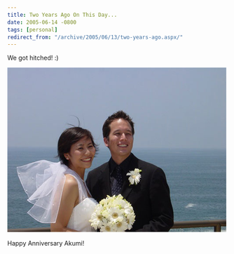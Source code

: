 ```yaml
---
title: Two Years Ago On This Day...
date: 2005-06-14 -0800
tags: [personal]
redirect_from: "/archive/2005/06/13/two-years-ago.aspx/"
---
```


We got hitched! :)

![Wedding Day](/images/PhilAndAkumiWedding.jpg)

Happy Anniversary Akumi!

